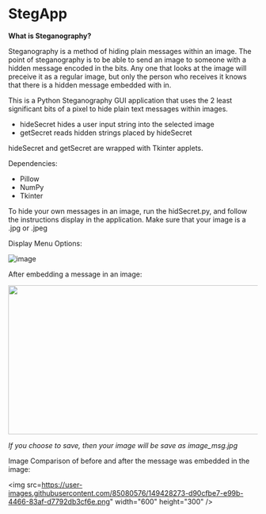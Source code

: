 # StegApp

**What is Steganography?**

Steganography is a method of hiding plain messages within an image. The point of steganography is to be able to send an image to someone with a hidden message encoded in the bits. Any one that looks at the image will preceive it as a regular image, but only the person who receives it knows that there is a hidden message embedded with in.

This is a Python Steganography GUI application that uses the 2 least significant bits of a pixel to hide plain text messages within images.

  - hideSecret hides a user input string into the selected image
  - getSecret reads hidden strings placed by hideSecret

hideSecret and getSecret are wrapped with Tkinter applets. 

Dependencies:

  - Pillow
  - NumPy
  - Tkinter

To hide your own messages in an image, run the hidSecret.py, and follow the instructions display in the application. Make sure that your image is a .jpg or .jpeg

Display Menu Options:

![image](https://user-images.githubusercontent.com/85080576/149425451-7f3585e7-ac75-40fe-a918-329524272d2c.png)

After embedding a message in an image:

<img src="https://user-images.githubusercontent.com/85080576/149426114-27921ff4-227a-4fe9-9ac2-ce07d78d1989.png" width="600" height="300" />


_If you choose to save, then your image will be save as image_msg.jpg_

Image Comparison of before and after the message was embedded in the image:

<img src=https://user-images.githubusercontent.com/85080576/149428273-d90cfbe7-e99b-4466-83af-d7792db3cf6e.png" width="600" height="300" />

